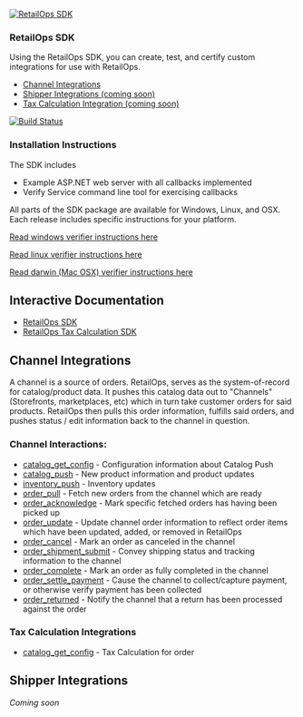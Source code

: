 [![RetailOps SDK](http://cdn2.hubspot.net/hubfs/530512/Image/logo.png)](http://retailops.com)

### RetailOps SDK

Using the RetailOps SDK, you can create, test, and certify custom integrations for use with RetailOps.

- [Channel Integrations](#channel-integrations)
- [Shipper Integrations (coming soon)](#shipper-integrations)
- [Tax Calculation Integration (coming soon)](#shipper-integrations)

[![Build Status](https://travis-ci.org/gudTECH/retailops-sdk.svg?branch=web-hook-design)](https://travis-ci.org/gudTECH/retailops-sdk)

### Installation Instructions

The SDK includes

 * Example ASP.NET web server with all callbacks implemented
 * Verify Service command line tool for exercising callbacks

All parts of the SDK package are available for Windows, Linux, and OSX. Each release includes specific instructions for your platform.

[Read windows verifier instructions here](https://github.com/gudTECH/retailops-sdk/blob/master/verify/README.windows.md)

[Read linux verifier instructions here](https://github.com/gudTECH/retailops-sdk/blob/master/verify/README.linux.md)

[Read darwin (Mac OSX) verifier instructions here](https://github.com/gudTECH/retailops-sdk/blob/master/verify/README.darwin.md)

## Interactive Documentation
- [RetailOps SDK](http://gudtech.github.io/retailops-sdk)
- [RetailOps Tax Calculation SDK](http://gudtech.github.io/retailops-sdk/#tax)

## Channel Integrations

A channel is a source of orders.
RetailOps, serves as the system-of-record for catalog/product data.
It pushes this catalog data out to "Channels" (Storefronts, marketplaces, etc) which in turn take customer orders for said products.
RetailOps then pulls this order information, fulfills said orders, and pushes status / edit information back to the channel in question.

### Channel Interactions:

- [catalog_get_config](http://gudtech.github.io/retailops-sdk/#!/default/post_catalog_get_config) - Configuration information about Catalog Push
- [catalog_push](http://gudtech.github.io/retailops-sdk/#!/default/post_catalog_push) - New product information and product updates
- [inventory_push](http://gudtech.github.io/retailops-sdk/#!/default/post_inventory_push) - Inventory updates
- [order_pull](http://gudtech.github.io/retailops-sdk/#!/default/post_order_pull) - Fetch new orders from the channel which are ready
- [order_acknowledge](http://gudtech.github.io/retailops-sdk/#!/default/post_order_acknowledge) - Mark specific fetched orders has having been picked up
- [order_update](http://gudtech.github.io/retailops-sdk/#!/default/post_order_update) - Update channel order information to reflect order items which have been updated, added, or removed in RetailOps
- [order_cancel](http://gudtech.github.io/retailops-sdk/#!/default/post_order_cancel) - Mark an order as canceled in the channel
- [order_shipment_submit](http://gudtech.github.io/retailops-sdk/#!/default/post_order_shipment_submit) - Convey shipping status and tracking information to the channel
- [order_complete](http://gudtech.github.io/retailops-sdk/#!/default/post_order_complete) - Mark an order as fully completed in the channel
- [order_settle_payment](http://gudtech.github.io/retailops-sdk/#!/default/post_order_settle_payment) - Cause the channel to collect/capture payment, or otherwise verify payment has been collected
- [order_returned](http://gudtech.github.io/retailops-sdk/#!/default/post_order_returned) - Notify the channel that a return has been processed against the order

### Tax Calculation Integrations
- [catalog_get_config](http://gudtech.github.io/retailops-sdk/#!/Tax/post_calculate_order_v1) - Tax Calculation for order

## Shipper Integrations

*Coming soon*
